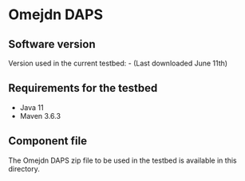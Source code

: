 # Omejdn DAPS

## Software version
Version used in the current testbed: - (Last downloaded June 11th)

## Requirements for the testbed
* Java 11
* Maven 3.6.3

## Component file
The Omejdn DAPS zip file to be used in the testbed is available in this directory.  

